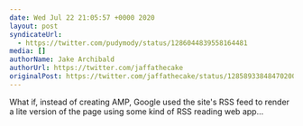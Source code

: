 ```yaml
---
date: Wed Jul 22 21:05:57 +0000 2020
layout: post
syndicateUrl:
  - https://twitter.com/pudymody/status/1286044839558164481
media: []
authorName: Jake Archibald
authorUrl: https://twitter.com/jaffathecake
originalPost: https://twitter.com/jaffathecake/status/1285893384847020032
---
```

What if, instead of creating AMP, Google used the site's RSS feed to render a lite version of the page using some kind of RSS reading web app…

